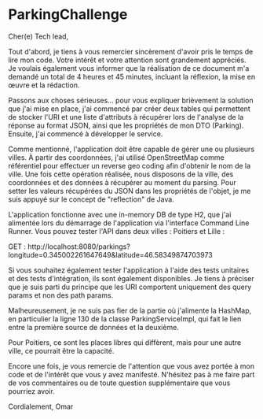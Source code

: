 # ParkingChallenge

Cher(e) Tech lead, 

Tout d'abord, je tiens à vous remercier sincèrement d'avoir pris le temps de lire mon code. Votre intérêt et votre attention sont grandement appréciés. Je voulais également vous informer que la réalisation de ce document m'a demandé un total de 4 heures et 45 minutes, incluant la réflexion, la mise en œuvre et la rédaction.

Passons aux choses sérieuses... pour vous expliquer brièvement la solution que j'ai mise en place, j'ai commencé par créer deux tables qui permettent de stocker l'URI et une liste d'attributs à récupérer lors de l'analyse de la réponse au format JSON, ainsi que les propriétés de mon DTO (Parking). Ensuite, j'ai commencé à développer le service. 

Comme mentionné, l'application doit être capable de gérer une ou plusieurs villes. À partir des coordonnées, j'ai utilisé OpenStreetMap comme référentiel pour effectuer un reverse geo coding afin d'obtenir le nom de la ville. Une fois cette opération réalisée, nous disposons de la ville, des coordonnées et des données à récupérer au moment du parsing. Pour setter les valeurs récupérées du JSON dans les propriétés de l'objet, je me suis appuyé sur le concept de "reflection" de Java. 


L'application fonctionne avec une in-memory DB de type H2, que j'ai alimentée lors du démarrage de l'application via l'interface Command Line Runner. Vous pouvez tester l'API dans deux villes : Poitiers et Lille : 

GET : http://localhost:8080/parkings?longitude=0.345002261647649&latitude=46.58349874703973 

Si vous souhaitez également tester l'application à l'aide des tests unitaires et des tests d'intégration, ils sont également disponibles. Je tiens à préciser que je suis parti du principe que les URI comportent uniquement des query params et non des path params. 


Malheureusement, je ne suis pas fier de la partie où j'alimente la HashMap, en particulier la ligne 130 de la classe ParkingServiceImpl, qui fait le lien entre la première source de données et la deuxième.

Pour Poitiers, ce sont les places libres qui diffèrent, mais pour une autre ville, ce pourrait être la capacité.

Encore une fois, je vous remercie de l'attention que vous avez portée à mon code et de l'intérêt que vous y avez manifesté. N'hésitez pas à me faire part de vos commentaires ou de toute question supplémentaire que vous pourriez avoir.

Cordialement,
Omar
